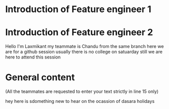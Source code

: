 # Introduction of Feature engineer 1





# Introduction of Feature engineer 2 

Hello I'm Laxmikant
my teammate is Chandu from the same branch
here we are for a github session
usually there is no college on satuarday still we are here to attend this session



# General content
(All the teammates are requested to enter your text strictly in line 15 only)

hey here is sdomething new to hear on the ocassion of dasara holidays



